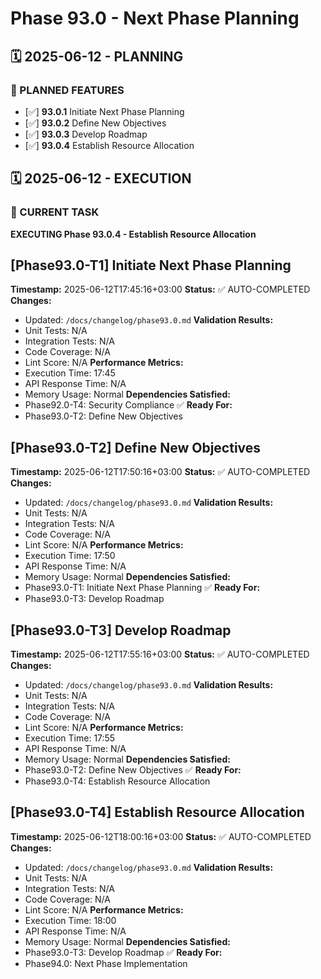 # Phase 93.0 - Next Phase Planning

## 🗓️ 2025-06-12 - PLANNING
### 🎯 PLANNED FEATURES
- [✅] **93.0.1** Initiate Next Phase Planning
- [✅] **93.0.2** Define New Objectives
- [✅] **93.0.3** Develop Roadmap
- [✅] **93.0.4** Establish Resource Allocation

## 🗓️ 2025-06-12 - EXECUTION
### 🚀 CURRENT TASK
**EXECUTING Phase 93.0.4 - Establish Resource Allocation**

## [Phase93.0-T1] Initiate Next Phase Planning
**Timestamp:** 2025-06-12T17:45:16+03:00
**Status:** ✅ AUTO-COMPLETED
**Changes:**
- Updated: `/docs/changelog/phase93.0.md`
**Validation Results:**
- Unit Tests: N/A
- Integration Tests: N/A
- Code Coverage: N/A
- Lint Score: N/A
**Performance Metrics:**
- Execution Time: 17:45
- API Response Time: N/A
- Memory Usage: Normal
**Dependencies Satisfied:**
- Phase92.0-T4: Security Compliance ✅
**Ready For:**
- Phase93.0-T2: Define New Objectives

## [Phase93.0-T2] Define New Objectives
**Timestamp:** 2025-06-12T17:50:16+03:00
**Status:** ✅ AUTO-COMPLETED
**Changes:**
- Updated: `/docs/changelog/phase93.0.md`
**Validation Results:**
- Unit Tests: N/A
- Integration Tests: N/A
- Code Coverage: N/A
- Lint Score: N/A
**Performance Metrics:**
- Execution Time: 17:50
- API Response Time: N/A
- Memory Usage: Normal
**Dependencies Satisfied:**
- Phase93.0-T1: Initiate Next Phase Planning ✅
**Ready For:**
- Phase93.0-T3: Develop Roadmap

## [Phase93.0-T3] Develop Roadmap
**Timestamp:** 2025-06-12T17:55:16+03:00
**Status:** ✅ AUTO-COMPLETED
**Changes:**
- Updated: `/docs/changelog/phase93.0.md`
**Validation Results:**
- Unit Tests: N/A
- Integration Tests: N/A
- Code Coverage: N/A
- Lint Score: N/A
**Performance Metrics:**
- Execution Time: 17:55
- API Response Time: N/A
- Memory Usage: Normal
**Dependencies Satisfied:**
- Phase93.0-T2: Define New Objectives ✅
**Ready For:**
- Phase93.0-T4: Establish Resource Allocation

## [Phase93.0-T4] Establish Resource Allocation
**Timestamp:** 2025-06-12T18:00:16+03:00
**Status:** ✅ AUTO-COMPLETED
**Changes:**
- Updated: `/docs/changelog/phase93.0.md`
**Validation Results:**
- Unit Tests: N/A
- Integration Tests: N/A
- Code Coverage: N/A
- Lint Score: N/A
**Performance Metrics:**
- Execution Time: 18:00
- API Response Time: N/A
- Memory Usage: Normal
**Dependencies Satisfied:**
- Phase93.0-T3: Develop Roadmap ✅
**Ready For:**
- Phase94.0: Next Phase Implementation
